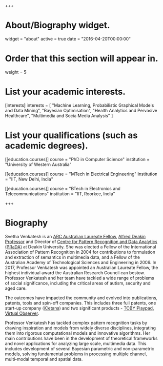 +++
# About/Biography widget.
widget = "about"
active = true
date = "2016-04-20T00:00:00"

# Order that this section will appear in.
weight = 5

# List your academic interests.
[interests]
  interests = [
    "Machine Learning, Probabilistic Graphical Models and Data Mining",
    "Bayesian Optimisation",
    "Health Analytics and Pervasive Healthcare",
    "Multimedia and Socia Media Analysis"
  ]

# List your qualifications (such as academic degrees).
[[education.courses]]
  course = "PhD in Computer Science"
  institution = "University of Western Australia"
  

[[education.courses]]
  course = "MTech in Electrical Engineering"
  institution = "IIT, New Delhi, India"
  

[[education.courses]]
  course = "BTech in Electronics and Telecommunications"
  institution = "IIT, Roorkee, India"
  
 
+++

# Biography

Svetha Venkatesh is an [ARC Australian Laureate Fellow](http://www.arc.gov.au/2017-laureate-profile-professor-svetha-venkatesh), [Alfred Deakin Professor](http://www.deakin.edu.au/about-deakin/work-at-deakin/why-work-at-deakin/staff-benefits/career-benefits/alfred-deakin-professors) and Director of [Centre for Pattern Recognition and Data Analytics (PRaDA)](http://www.deakin.edu.au/prada) at Deakin University. She was elected a Fellow of the International Association of Pattern Recognition in 2004 for contributions to formulation and extraction of semantics in multimedia data, and a Fellow of the Australian Academy of Technological Sciences and Engineering in 2006. 
In 2017, Professor Venkatesh was appointed an Australian Laureate Fellow, the highest individual award the Australian Research Council can bestow. Professor Venkatesh and her team have tackled a wide range of problems of social significance, including the critical areas of autism, security and aged care. 

  The outcomes have impacted the community and evolved into publications, patents, tools and spin-off companies. This includes three full patents, one start-up company ([iCetana](https://icetana.com/)) and two significant products - [TOBY Playpad](http://tobyplaypad.com), [Virtual Observer](http://www.virtualobserver.com.au/). 

  Professor Venkatesh has tackled complex pattern recognition tasks by drawing inspiration and models from widely diverse disciplines, integrating them into rigorous computational models and innovative algorithms. Her main contributions have been in the development of theoretical frameworks and novel applications for analyzing large scale, multimedia data. This includes development of several Bayesian parametric and non-parametric models, solving fundamental problems in processing multiple channel, multi-modal temporal and spatial data.
